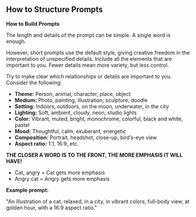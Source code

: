 ## How to Structure Prompts

**How to Build Prompts**

The length and details of the prompt can be simple. A single word is enough.

However, short prompts use the default style, giving creative freedom in the interpretation of unspecified details. Include all the elements that are important to you. Fewer details mean more variety, but less control.

Try to make clear which relationships or details are important to you. Consider the following:

- **Theme:** Person, animal, character, place, object
- **Medium:** Photo, painting, illustration, sculpture, doodle
- **Setting:** Indoors, outdoors, on the moon, underwater, in the city
- **Lighting:** Soft, ambient, cloudy, neon, studio lights
- **Color:** Vibrant, muted, bright, monochrome, colorful, black and white, pastel
- **Mood:** Thoughtful, calm, exuberant, energetic
- **Composition:** Portrait, headshot, close-up, bird’s-eye view
- **Aspect ratio:** 1:1, 16:9, etc.

**THE CLOSER A WORD IS TO THE FRONT, THE MORE EMPHASIS IT WILL HAVE!**

- Cat, angry = Cat gets more emphasis
- Angry cat = Angry gets more emphasis

**Example prompt:**

"An illustration of a cat, relaxed, in a city, in vibrant colors, full-body view, at golden hour, with a 16:9 aspect ratio."
